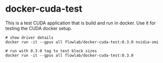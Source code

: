# docker-cuda-test

This is a test CUDA application that is build and run in docker. Use it for testing the CUDA docker setup.


```shell
# show driver details
docker run -it --gpus all flowlab/docker-cuda-test:0.3.0 nvidia-smi

# run with 0.3.0 tag to test block sizes
docker run -it --gpus all flowlab/docker-cuda-test:0.3.0
```